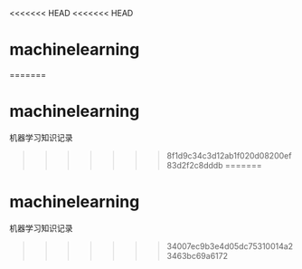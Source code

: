 <<<<<<< HEAD
<<<<<<< HEAD
# machinelearning
=======
# machinelearning
机器学习知识记录
>>>>>>> 8f1d9c34c3d12ab1f020d08200ef83d2f2c8dddb
=======
# machinelearning
机器学习知识记录
>>>>>>> 34007ec9b3e4d05dc75310014a23463bc69a6172
